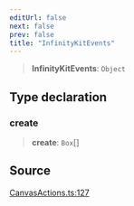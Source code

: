 ```yaml
---
editUrl: false
next: false
prev: false
title: "InfinityKitEvents"
---
```


> **InfinityKitEvents**: `Object`

## Type declaration

### create

> **create**: `Box`[]

## Source

[CanvasActions.ts:127](https://github.com/nodenogg-in/alpha-p2p/blob/48d1c8b099632a7e2c2080f89bcf15f0aeed6eaf/packages/infinitykit/src/CanvasActions.ts#L127)
